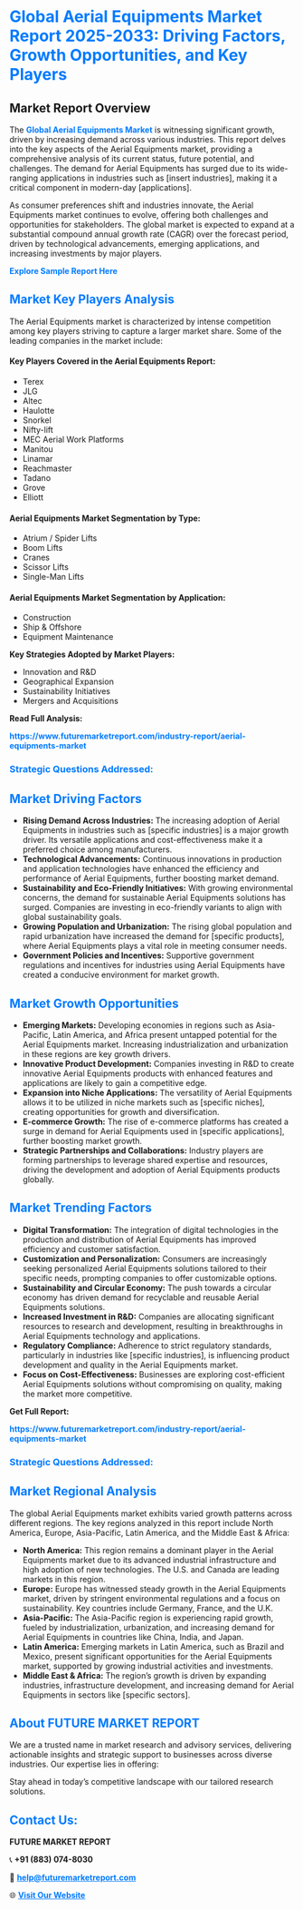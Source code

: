 <h1 style="color: #007BFF;">Global Aerial Equipments Market Report 2025-2033: Driving Factors, Growth Opportunities, and Key Players</h1>

<section id="overview">
<h2>Market Report Overview</h2>
<p>The <a href="https://www.futuremarketreport.com/industry-report/aerial-equipments-market" style="color: #007BFF; text-decoration: none;"><strong>Global Aerial Equipments Market</strong></a> is witnessing significant growth, driven by increasing demand across various industries. This report delves into the key aspects of the Aerial Equipments market, providing a comprehensive analysis of its current status, future potential, and challenges. The demand for Aerial Equipments has surged due to its wide-ranging applications in industries such as [insert industries], making it a critical component in modern-day [applications].</p>
<p>As consumer preferences shift and industries innovate, the Aerial Equipments market continues to evolve, offering both challenges and opportunities for stakeholders. The global market is expected to expand at a substantial compound annual growth rate (CAGR) over the forecast period, driven by technological advancements, emerging applications, and increasing investments by major players.</p>
</section>

<section id="overview">
<p><a href="https://www.futuremarketreport.com/request-sample/reportId=87947" style="color: #007BFF; text-decoration: none;"><strong>Explore Sample Report Here</strong></a></p>
</section>

<section id="key-players">
<h2 style="color: #007BFF;">Market Key Players Analysis</h2>
<p>The Aerial Equipments market is characterized by intense competition among key players striving to capture a larger market share. Some of the leading companies in the market include:</p>
<h4>Key Players Covered in the Aerial Equipments Report:</h4>
<ul><li>Terex</li><li>JLG</li><li>Altec</li><li>Haulotte</li><li>Snorkel</li><li>Nifty-lift</li><li>MEC Aerial Work Platforms</li><li>Manitou</li><li>Linamar</li><li>Reachmaster</li><li>Tadano</li><li>Grove</li><li>Elliott</li></ul>
<h4>Aerial Equipments Market Segmentation by Type:</h4>
<ul><li>Atrium / Spider Lifts</li><li>Boom Lifts</li><li>Cranes</li><li>Scissor Lifts</li><li>Single-Man Lifts</li></ul>

<h4>Aerial Equipments Market Segmentation by Application:</h4>
<ul><li>Construction</li><li>Ship &amp; Offshore</li><li>Equipment Maintenance</li></ul>
<p><strong>Key Strategies Adopted by Market Players:</strong></p>
<ul>
<li>Innovation and R&D</li>
<li>Geographical Expansion</li>
<li>Sustainability Initiatives</li>
<li>Mergers and Acquisitions</li>
</ul>
</section>

<section>
<p><strong>Read Full Analysis: </strong></p><a href="https://www.futuremarketreport.com/industry-report/aerial-equipments-market" style="color: #007BFF; text-decoration: none;"><strong>https://www.futuremarketreport.com/industry-report/aerial-equipments-market</strong></a>
<h3 style="color: #007BFF;">Strategic Questions Addressed:</h3>
</section>

<section id="driving-factors">
<h2 style="color: #007BFF;">Market Driving Factors</h2>
<ul>
<li><strong>Rising Demand Across Industries:</strong> The increasing adoption of Aerial Equipments in industries such as [specific industries] is a major growth driver. Its versatile applications and cost-effectiveness make it a preferred choice among manufacturers.</li>
<li><strong>Technological Advancements:</strong> Continuous innovations in production and application technologies have enhanced the efficiency and performance of Aerial Equipments, further boosting market demand.</li>
<li><strong>Sustainability and Eco-Friendly Initiatives:</strong> With growing environmental concerns, the demand for sustainable Aerial Equipments solutions has surged. Companies are investing in eco-friendly variants to align with global sustainability goals.</li>
<li><strong>Growing Population and Urbanization:</strong> The rising global population and rapid urbanization have increased the demand for [specific products], where Aerial Equipments plays a vital role in meeting consumer needs.</li>
<li><strong>Government Policies and Incentives:</strong> Supportive government regulations and incentives for industries using Aerial Equipments have created a conducive environment for market growth.</li>
</ul>
</section>

<section id="growth-opportunities">
<h2 style="color: #007BFF;">Market Growth Opportunities</h2>
<ul>
<li><strong>Emerging Markets:</strong> Developing economies in regions such as Asia-Pacific, Latin America, and Africa present untapped potential for the Aerial Equipments market. Increasing industrialization and urbanization in these regions are key growth drivers.</li>
<li><strong>Innovative Product Development:</strong> Companies investing in R&D to create innovative Aerial Equipments products with enhanced features and applications are likely to gain a competitive edge.</li>
<li><strong>Expansion into Niche Applications:</strong> The versatility of Aerial Equipments allows it to be utilized in niche markets such as [specific niches], creating opportunities for growth and diversification.</li>
<li><strong>E-commerce Growth:</strong> The rise of e-commerce platforms has created a surge in demand for Aerial Equipments used in [specific applications], further boosting market growth.</li>
<li><strong>Strategic Partnerships and Collaborations:</strong> Industry players are forming partnerships to leverage shared expertise and resources, driving the development and adoption of Aerial Equipments products globally.</li>
</ul>
</section>

<section id="trending-factors">
<h2 style="color: #007BFF;">Market Trending Factors</h2>
<ul>
<li><strong>Digital Transformation:</strong> The integration of digital technologies in the production and distribution of Aerial Equipments has improved efficiency and customer satisfaction.</li>
<li><strong>Customization and Personalization:</strong> Consumers are increasingly seeking personalized Aerial Equipments solutions tailored to their specific needs, prompting companies to offer customizable options.</li>
<li><strong>Sustainability and Circular Economy:</strong> The push towards a circular economy has driven demand for recyclable and reusable Aerial Equipments solutions.</li>
<li><strong>Increased Investment in R&D:</strong> Companies are allocating significant resources to research and development, resulting in breakthroughs in Aerial Equipments technology and applications.</li>
<li><strong>Regulatory Compliance:</strong> Adherence to strict regulatory standards, particularly in industries like [specific industries], is influencing product development and quality in the Aerial Equipments market.</li>
<li><strong>Focus on Cost-Effectiveness:</strong> Businesses are exploring cost-efficient Aerial Equipments solutions without compromising on quality, making the market more competitive.</li>
</ul>
</section>

<section>
<p><strong>Get Full Report: </strong></p><a href="https://www.futuremarketreport.com/industry-report/aerial-equipments-market" style="color: #007BFF; text-decoration: none;"><strong>https://www.futuremarketreport.com/industry-report/aerial-equipments-market</strong></a>
<h3 style="color: #007BFF;">Strategic Questions Addressed:</h3>
</section>


<section id="regional-analysis">
<h2 style="color: #007BFF;">Market Regional Analysis</h2>
<p>The global Aerial Equipments market exhibits varied growth patterns across different regions. The key regions analyzed in this report include North America, Europe, Asia-Pacific, Latin America, and the Middle East & Africa:</p>
<ul>
<li><strong>North America:</strong> This region remains a dominant player in the Aerial Equipments market due to its advanced industrial infrastructure and high adoption of new technologies. The U.S. and Canada are leading markets in this region.</li>
<li><strong>Europe:</strong> Europe has witnessed steady growth in the Aerial Equipments market, driven by stringent environmental regulations and a focus on sustainability. Key countries include Germany, France, and the U.K.</li>
<li><strong>Asia-Pacific:</strong> The Asia-Pacific region is experiencing rapid growth, fueled by industrialization, urbanization, and increasing demand for Aerial Equipments in countries like China, India, and Japan.</li>
<li><strong>Latin America:</strong> Emerging markets in Latin America, such as Brazil and Mexico, present significant opportunities for the Aerial Equipments market, supported by growing industrial activities and investments.</li>
<li><strong>Middle East & Africa:</strong> The region’s growth is driven by expanding industries, infrastructure development, and increasing demand for Aerial Equipments in sectors like [specific sectors].</li>
</ul>
</section>

<footer>
<h2 style="color: #007BFF;">About FUTURE MARKET REPORT</h2>
<p>We are a trusted name in market research and advisory services, delivering actionable insights and strategic support to businesses across diverse industries. Our expertise lies in offering:</p>

<p>Stay ahead in today’s competitive landscape with our tailored research solutions.</p>

<h2 style="color: #007BFF;">Contact Us:</h2>
<p><strong>FUTURE MARKET REPORT</strong></p>
<p>📞 <strong>+91 (883) 074-8030</strong></p>
<p>📧 <strong><a href="mailto:help@futuremarketreport.com" style="color: #007BFF;">help@futuremarketreport.com</a></strong></p>
<p>🌐 <strong><a href="https://www.futuremarketreport.com/" style="color: #007BFF;">Visit Our Website</a></strong></p>
</footer>